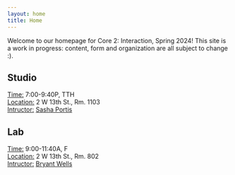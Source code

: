 ```yaml
---
layout: home
title: Home
---
```


Welcome to our homepage for Core 2: Interaction, Spring 2024! This site is a work in progress: content, form and organization are all subject to change :).

## Studio
<u>Time:</u> 7:00-9:40P, TTH  
<u>Location:</u> 2 W 13th St., Rm. 1103  
<u>Intructor:</u> [Sasha Portis](mailto:sashaportis@gmail.com)

## Lab
<u>Time:</u> 9:00-11:40A, F  
<u>Location:</u> 2 W 13th St., Rm. 802  
<u>Intructor:</u> [Bryant Wells](mailto:wellsb@newschool.edu)
